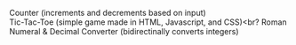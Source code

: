 Counter (increments and decrements based on input)<br>
Tic-Tac-Toe (simple game made in HTML, Javascript, and CSS)<br?
Roman Numeral & Decimal Converter (bidirectinally converts integers)<br>